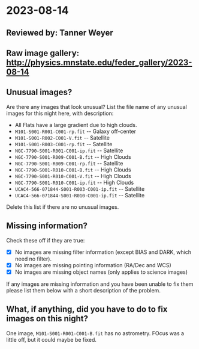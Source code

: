 # 2023-08-14

## Reviewed by:   Tanner Weyer

## Raw image gallery: http://physics.mnstate.edu/feder_gallery/2023-08-14

## Unusual images?

Are there any images that look unusual? List the file name of any unusual images for this night here, with description:

+ All Flats have a large gradient due to high clouds.
+ `M101-S001-R001-C001-rp.fit` -- Galaxy off-center
+ `M101-S001-R002-C001-V.fit` -- Satellite
+ `M101-S001-R003-C001-rp.fit` -- Satellite
+ `NGC-7790-S001-R001-C001-ip.fit` -- Satellite
+ `NGC-7790-S001-R009-C001-B.fit` -- High Clouds
+ `NGC-7790-S001-R009-C001-rp.fit` -- Satellite
+ `NGC-7790-S001-R010-C001-B.fit` -- High Clouds
+ `NGC-7790-S001-R010-C001-V.fit` -- High Clouds
+ `NGC-7790-S001-R010-C001-ip.fit` -- High Clouds
+ `UCAC4-566-071844-S001-R003-C001-ip.fit` -- Satellite
+ `UCAC4-566-071844-S001-R010-C001-ip.fit` -- Satellite

Delete this list if there are no unusual images.

## Missing information?

Check these off if they are true:

- [X] No images are missing filter information (except BIAS and DARK, which need no filter).
- [X] No images are missing pointing information (RA/Dec and WCS)
- [X] No images are missing object names (only applies to science images)

If any images are missing information and you have been unable to fix them please list
them below with a short description of the problem.

## What, if anything, did you have to do to fix images on this night?

One image, `M101-S001-R001-C001-B.fit` has no astrometry. FOcus was a little off, but it could maybe be fixed.
